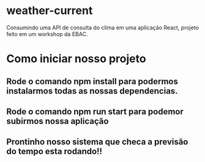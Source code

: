 # weather-current
Consumindo uma API de consulta do clima em uma aplicação React, projeto feito em um workshop da EBAC.

# Como iniciar nosso projeto
## Rode o comando npm install para podermos instalarmos todas as nossas dependencias.
## Rode o comando npm run start para podemor subirmos nossa aplicação
## Prontinho nosso sistema que checa a previsão do tempo esta rodando!!

